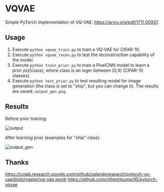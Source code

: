 # VQVAE
Simple PyTorch implementation of VQ-VAE: https://arxiv.org/pdf/1711.00937.

## Usage

1) Execute ```python vqvae_train.py``` to train a VQ-VAE for CIFAR-10.
2) Execute ```python vqvae_recon.py``` to test the reconstruction capability of the model.
3) Execute ```python train_prior.py``` to train a PixelCNN model to learn a prior $p(z|\text{class})$, where class is an inger between [0,9] (CIFAR-10 classes).
4) Execute ```python test_prior.py``` to test resulting  model for image generation (the class is set to "ship", but you can change it). The results are saved: ```output_gen.png```.

## Results
Before prior training:

![output](https://github.com/user-attachments/assets/edf0ccbe-84b0-4481-8b8e-22baf320dd28)

After learning prior (examples for "ship" class):

 ![output_gen](https://github.com/user-attachments/assets/2799bccb-ce21-4ae1-aedc-f6b6295661b1)

## Thanks

https://colab.research.google.com/github/zalandoresearch/pytorch-vq-vae/blob/master/vq-vae.ipynb
https://github.com/ritheshkumar95/pytorch-vqvae



